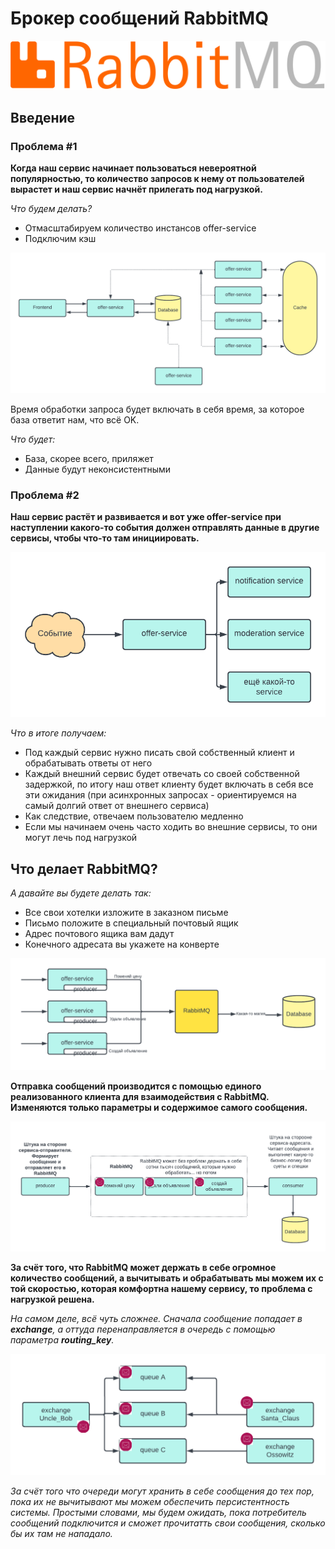 # Брокер сообщений RabbitMQ

![RabbitMQ_logo.svg.png](photo%2FRabbitMQ_logo.svg.png)

## Введение

### Проблема #1

**Когда наш сервис начинает пользоваться невероятной популярностью, то количество запросов к нему от пользователей
вырастет и наш сервис начнёт прилегать под нагрузкой.**

_Что будем делать?_

+ Отмасштабируем количество инстансов offer-service
+ Подключим кэш

![Blank diagram.png](photo%2FBlank%20diagram.png)

Время обработки запроса будет включать в себя время, за которое база ответит нам, что всё OK.

_Что будет:_

+ База, скорее всего, приляжет
+ Данные будут неконсистентными

### Проблема #2

**Наш сервис растёт и развивается и вот уже offer-service при наступлении какого-то события должен отправлять данные
в другие сервисы, чтобы что-то там инициировать.**

![Blank diagram (1).png](photo%2FBlank%20diagram%20%281%29.png)

_Что в итоге получаем:_

+ Под каждый сервис нужно писать свой собственный клиент и обрабатывать ответы от него
+ Каждый внешний сервис будет отвечать со своей собственной задержкой, по итогу наш ответ клиенту будет включать
  в себя все эти ожидания (при асинхронных запросах - ориентируемся на самый долгий ответ от внешнего сервиса)
+ Как следствие, отвечаем пользователю медленно
+ Если мы начинаем очень часто ходить во внешние сервисы, то они могут лечь под нагрузкой

## Что делает RabbitMQ?

_А давайте вы будете делать так:_

+ Все свои хотелки изложите в заказном письме
+ Письмо положите в специальный почтовый ящик
+ Адрес почтового ящика вам дадут
+ Конечного адресата вы укажете на конверте

![Blank diagram (2).png](photo%2FBlank%20diagram%20%282%29.png)

**Отправка сообщений производится с помощью единого реализованного клиента для взаимодействия с RabbitMQ. Изменяются
только параметры и содержимое самого сообщения.**

![Blank diagram (3).png](photo%2FBlank%20diagram%20%283%29.png)

**За счёт того, что RabbitMQ может держать в себе огромное количество сообщений, а вычитывать и обрабатывать мы можем их
с той скоростью, которая комфортна нашему сервису, то проблема с нагрузкой решена.**

_На самом деле, всё чуть сложнее. Сначала сообщение попадает в **exchange**, а оттуда перенаправляется в очередь с
помощью
параметра **routing_key**._

![Blank diagram (4).png](photo%2FBlank%20diagram%20%284%29.png)

_За счёт того что очереди могут хранить в себе сообщения до тех пор, пока их не вычитывают мы можем обеспечить
персистентность системы. Простыми словами, мы будем ожидать, пока потребитель сообщений подключится и сможет прочитатть
свои сообщения, сколько бы их там не нападало._
